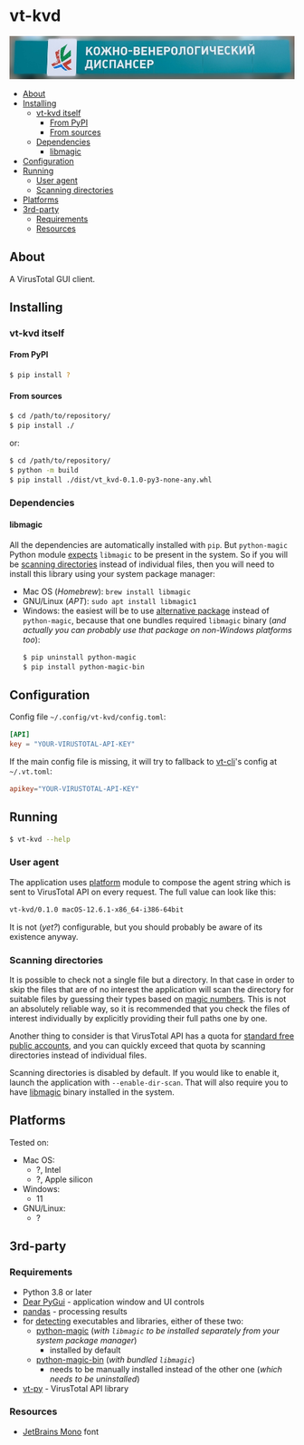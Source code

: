 # vt-kvd

![Кожно-венерологический диспансер, вывеска](https://raw.githubusercontent.com/retifrav/vt-kvd/master/misc/kvd.jpg "Кожно-венерологический диспансер")

<!-- MarkdownTOC -->

- [About](#about)
- [Installing](#installing)
    - [vt-kvd itself](#vt-kvd-itself)
        - [From PyPI](#from-pypi)
        - [From sources](#from-sources)
    - [Dependencies](#dependencies)
        - [libmagic](#libmagic)
- [Configuration](#configuration)
- [Running](#running)
    - [User agent](#user-agent)
    - [Scanning directories](#scanning-directories)
- [Platforms](#platforms)
- [3rd-party](#3rd-party)
    - [Requirements](#requirements)
    - [Resources](#resources)

<!-- /MarkdownTOC -->

## About

A VirusTotal GUI client.

## Installing

### vt-kvd itself

#### From PyPI

``` sh
$ pip install ?
```

#### From sources

``` sh
$ cd /path/to/repository/
$ pip install ./
```

or:

``` sh
$ cd /path/to/repository/
$ python -m build
$ pip install ./dist/vt_kvd-0.1.0-py3-none-any.whl
```

### Dependencies

#### libmagic

All the dependencies are automatically installed with `pip`. But `python-magic` Python module [expects](https://github.com/ahupp/python-magic#installation) `libmagic` to be present in the system. So if you will be [scanning directories](#scanning-directories) instead of individual files, then you will need to install this library using your system package manager:

- Mac OS (*Homebrew*): `brew install libmagic`
- GNU/Linux (*APT*): `sudo apt install libmagic1`
- Windows: the easiest will be to use [alternative package](https://github.com/julian-r/python-magic) instead of `python-magic`, because that one bundles required `libmagic` binary (*and actually you can probably use that package on non-Windows platforms too*):
  ``` sh
  $ pip uninstall python-magic
  $ pip install python-magic-bin
  ```

## Configuration

Config file `~/.config/vt-kvd/config.toml`:

``` toml
[API]
key = "YOUR-VIRUSTOTAL-API-KEY"
```

If the main config file is missing, it will try to fallback to [vt-cli](https://github.com/VirusTotal/vt-cli)'s config at `~/.vt.toml`:

``` toml
apikey="YOUR-VIRUSTOTAL-API-KEY"
```

## Running

``` sh
$ vt-kvd --help
```

### User agent

The application uses [platform](https://docs.python.org/3/library/platform.html) module to compose the agent string which is sent to VirusTotal API on every request. The full value can look like this:

``` sh
vt-kvd/0.1.0 macOS-12.6.1-x86_64-i386-64bit
```

It is not (*yet?*) configurable, but you should probably be aware of its existence anyway.

### Scanning directories

It is possible to check not a single file but a directory. In that case in order to skip the files that are of no interest the application will scan the directory for suitable files by guessing their types based on [magic numbers](https://en.wikipedia.org/wiki/List_of_file_signatures). This is not an absolutely reliable way, so it is recommended that you check the files of interest individually by explicitly providing their full paths one by one.

Another thing to consider is that VirusTotal API has a quota for [standard free public accounts](https://www.virustotal.com/gui/my-apikey), and you can quickly exceed that quota by scanning directories instead of individual files.

Scanning directories is disabled by default. If you would like to enable it, launch the application with `--enable-dir-scan`. That will also require you to have [libmagic](#libmagic) binary installed in the system.

## Platforms

Tested on:

- Mac OS:
    + ?, Intel
    + ?, Apple silicon
- Windows:
    + 11
- GNU/Linux:
    + ?

## 3rd-party

### Requirements

- Python 3.8 or later
- [Dear PyGui](https://pypi.org/project/dearpygui/) - application window and UI controls
- [pandas](https://pypi.org/project/pandas/) - processing results
- for [detecting](#scanning-directories) executables and libraries, either of these two:
    + [python-magic](https://github.com/ahupp/python-magic) (*with `libmagic` to be installed separately from your system package manager*)
        * installed by default
    + [python-magic-bin](https://github.com/julian-r/python-magic) (*with bundled `libmagic`*)
        * needs to be manually installed instead of the other one (*which needs to be uninstalled*)
- [vt-py](https://github.com/VirusTotal/vt-py) - VirusTotal API library

### Resources

- [JetBrains Mono](https://www.jetbrains.com/lp/mono/) font
